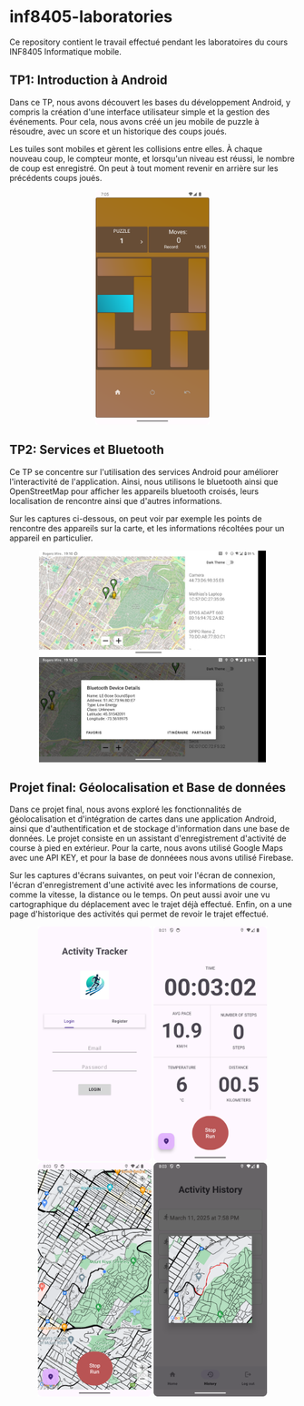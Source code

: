 # inf8405-laboratories
Ce repository contient le travail effectué pendant les laboratoires du cours INF8405 Informatique mobile.

## TP1: Introduction à Android
Dans ce TP, nous avons découvert les bases du développement Android, y compris la création d'une interface utilisateur simple et la gestion des événements. Pour cela, nous avons créé un jeu mobile de puzzle à résoudre, avec un score et un historique des coups joués.

Les tuiles sont mobiles et gèrent les collisions entre elles. À chaque nouveau coup, le compteur monte, et lorsqu'un niveau est réussi, le nombre de coup est enregistré. On peut à tout moment revenir en arrière sur les précédents coups joués.

<div align="center">
  <img src="images/tp1_puzzle.png" alt="TP1" width="200"/>
</div>

## TP2: Services et Bluetooth
Ce TP se concentre sur l'utilisation des services Android pour améliorer l'interactivité de l'application. Ainsi, nous utilisons le bluetooth ainsi que OpenStreetMap pour afficher les appareils bluetooth croisés, leurs localisation de rencontre ainsi que d'autres informations.

Sur les captures ci-dessous, on peut voir par exemple les points de rencontre des appareils sur la carte, et les informations récoltées pour un appareil en particulier.

<div align="center">
  <img src="images/tp2_map.jpeg" alt="TP2" width="400"/>
  <img src="images/tp2_bt_info.jpeg" alt="TP2" width="400"/>
</div>

## Projet final: Géolocalisation et Base de données
Dans ce projet final, nous avons exploré les fonctionnalités de géolocalisation et d'intégration de cartes dans une application Android, ainsi que d'authentification et de stockage d'information dans une base de données. Le projet consiste en un assistant d'enregistrement d'activité de course à pied en extérieur. Pour la carte, nous avons utilisé Google Maps avec une API KEY, et pour la base de donnéees nous avons utilisé Firebase.

Sur les captures d'écrans suivantes, on peut voir l'écran de connexion, l'écran d'enregistrement d'une activité avec les informations de course, comme la vitesse, la distance ou le temps. On peut aussi avoir une vu cartographique du déplacement avec le trajet déjà effectué. Enfin, on a une page d'historique des activités qui permet de revoir le trajet effectué.

<div align="center">
  <img src="images/projet_auth.png" alt="projet" width="200"/>
  <img src="images/projet_info.png" alt="projet" width="200"/>
  <img src="images/projet_map.png" alt="projet" width="200"/>
  <img src="images/projet_history.png" alt="projet" width="200"/>
</div>

